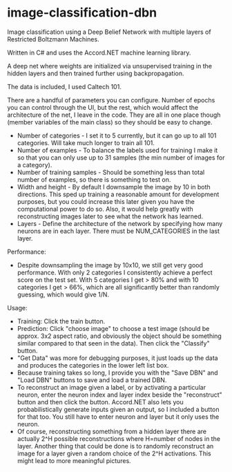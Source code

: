 image-classification-dbn
========================

Image classification using a Deep Belief Network with multiple layers of Restricted Boltzmann Machines.

Written in C# and uses the Accord.NET machine learning library.

A deep net where weights are initialized via unsupervised training in the hidden layers and then trained further using backpropagation.

The data is included, I used Caltech 101.

There are a handful of parameters you can configure. Number of epochs you can control through the UI, but the rest, which would affect the architecture of the net, I leave in the code. They are all in one place though (member variables of the main class) so they should be easy to change.

- Number of categories - I set it to 5 currently, but it can go up to all 101 categories. Will take much longer to train all 101.
- Number of examples - To balance the labels used for training I make it so that you can only use up to 31 samples (the min number of images for a category).
- Number of training samples - Should be something less than total number of examples, so there is something to test on.
- Width and height - By default I downsample the image by 10 in both directions. This sped up training a reasonable amount for development purposes, but you could increase this later given you have the computational power to do so. Also, it would help greatly with reconstructing images later to see what the network has learned.
- Layers - Define the architecture of the network by specifying how many neurons are in each layer. There must be NUM_CATEGORIES in the last layer.

Performance:
- Despite downsampling the image by 10x10, we still get very good performance. With only 2 categories I consistently achieve a perfect score on the test set. With 5 categories I get > 80% and with 10 categories I get > 66%, which are all significantly better than randomly guessing, which would give 1/N.

Usage:
- Training: Click the train button.
- Prediction: Click "choose image" to choose a test image (should be approx. 3x2 aspect ratio, and obviously the object should be something similar compared to that seen in the data). Then click the "Classify" button.
- "Get Data" was more for debugging purposes, it just loads up the data and produces the categories in the lower left list box.
- Because training takes so long, I provide you with the "Save DBN" and "Load DBN" buttons to save and load a trained DBN.
- To reconstruct an image given a label, or by activating a particular neuron, enter the neuron index and layer index beside the "reconstruct" button and then click the button. Accord.NET also lets you probabilistically generate inputs given an output, so I included a button for that too. You still have to enter neuron and layer but it only uses the neuron.
- Of course, reconstructing something from a hidden layer there are actually 2^H possible reconstructions where H=number of nodes in the layer. Another thing that could be done is to randomly reconstruct an image for a layer given a random choice of the 2^H activations. This might lead to more meaningful pictures.
